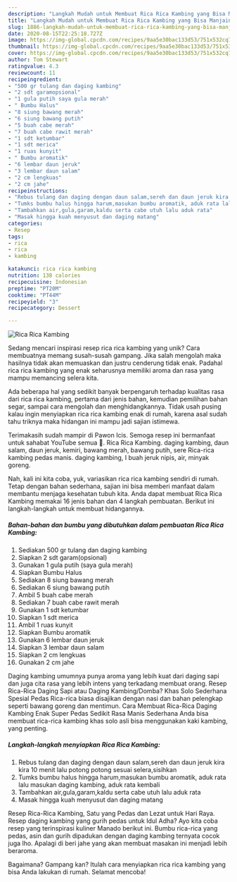```yaml
---
description: "Langkah Mudah untuk Membuat Rica Rica Kambing yang Bisa Manjain Lidah"
title: "Langkah Mudah untuk Membuat Rica Rica Kambing yang Bisa Manjain Lidah"
slug: 1886-langkah-mudah-untuk-membuat-rica-rica-kambing-yang-bisa-manjain-lidah
date: 2020-08-15T22:25:18.727Z
image: https://img-global.cpcdn.com/recipes/9aa5e30bac133d53/751x532cq70/rica-rica-kambing-foto-resep-utama.jpg
thumbnail: https://img-global.cpcdn.com/recipes/9aa5e30bac133d53/751x532cq70/rica-rica-kambing-foto-resep-utama.jpg
cover: https://img-global.cpcdn.com/recipes/9aa5e30bac133d53/751x532cq70/rica-rica-kambing-foto-resep-utama.jpg
author: Tom Stewart
ratingvalue: 4.3
reviewcount: 11
recipeingredient:
- "500 gr tulang dan daging kambing"
- "2 sdt garamopsional"
- "1 gula putih saya gula merah"
- " Bumbu Halus"
- "8 siung bawang merah"
- "6 siung bawang putih"
- "5 buah cabe merah"
- "7 buah cabe rawit merah"
- "1 sdt ketumbar"
- "1 sdt merica"
- "1 ruas kunyit"
- " Bumbu aromatik"
- "6 lembar daun jeruk"
- "3 lembar daun salam"
- "2 cm lengkuas"
- "2 cm jahe"
recipeinstructions:
- "Rebus tulang dan daging dengan daun salam,sereh dan daun jeruk kira kira 10 menit lalu potong potong sesuai selera,sisihkan"
- "Tumks bumbu halus hingga harum,masukan bumbu aromatik, aduk rata lalu masukan daging kambing, aduk rata kembali"
- "Tambahkan air,gula,garam,kaldu serta cabe utuh lalu aduk rata"
- "Masak hingga kuah menyusut dan daging matang"
categories:
- Resep
tags:
- rica
- rica
- kambing

katakunci: rica rica kambing 
nutrition: 138 calories
recipecuisine: Indonesian
preptime: "PT20M"
cooktime: "PT44M"
recipeyield: "3"
recipecategory: Dessert

---
```



![Rica Rica Kambing](https://img-global.cpcdn.com/recipes/9aa5e30bac133d53/751x532cq70/rica-rica-kambing-foto-resep-utama.jpg)

Sedang mencari inspirasi resep rica rica kambing yang unik? Cara membuatnya memang susah-susah gampang. Jika salah mengolah maka hasilnya tidak akan memuaskan dan justru cenderung tidak enak. Padahal rica rica kambing yang enak seharusnya memiliki aroma dan rasa yang mampu memancing selera kita.

Ada beberapa hal yang sedikit banyak berpengaruh terhadap kualitas rasa dari rica rica kambing, pertama dari jenis bahan, kemudian pemilihan bahan segar, sampai cara mengolah dan menghidangkannya. Tidak usah pusing kalau ingin menyiapkan rica rica kambing enak di rumah, karena asal sudah tahu triknya maka hidangan ini mampu jadi sajian istimewa.

Terimakasih sudah mampir di Pawon Icis. Semoga resep ini bermanfaat untuk sahabat YouTube semua 🙏. Rica Rica Kambing. daging kambing, daun salam, daun jeruk, kemiri, bawang merah, bawang putih, sere Rica-rica kambing pedas manis. daging kambing, I buah jeruk nipis, air, minyak goreng.


Nah, kali ini kita coba, yuk, variasikan rica rica kambing sendiri di rumah. Tetap dengan bahan sederhana, sajian ini bisa memberi manfaat dalam membantu menjaga kesehatan tubuh kita. Anda dapat membuat Rica Rica Kambing memakai 16 jenis bahan dan 4 langkah pembuatan. Berikut ini langkah-langkah untuk membuat hidangannya.

<!--inarticleads1-->

##### Bahan-bahan dan bumbu yang dibutuhkan dalam pembuatan Rica Rica Kambing:

1. Sediakan 500 gr tulang dan daging kambing
1. Siapkan 2 sdt garam(opsional)
1. Gunakan 1 gula putih (saya gula merah)
1. Siapkan  Bumbu Halus
1. Sediakan 8 siung bawang merah
1. Sediakan 6 siung bawang putih
1. Ambil 5 buah cabe merah
1. Sediakan 7 buah cabe rawit merah
1. Gunakan 1 sdt ketumbar
1. Siapkan 1 sdt merica
1. Ambil 1 ruas kunyit
1. Siapkan  Bumbu aromatik
1. Gunakan 6 lembar daun jeruk
1. Siapkan 3 lembar daun salam
1. Siapkan 2 cm lengkuas
1. Gunakan 2 cm jahe


Daging kambing umumnya punya aroma yang lebih kuat dari daging sapi dan juga cita rasa yang lebih intens yang terkadang membuat orang. Resep Rica-Rica Daging Sapi atau Daging Kambing/Domba? Khas Solo Sederhana Spesial Pedas Rica-rica biasa disajikan dengan nasi dan bahan pelengkap seperti bawang goreng dan mentimun. Cara Membuat Rica-Rica Daging Kambing Enak Super Pedas Sedikit Rasa Manis Sederhana Anda bisa membuat rica-rica kambing khas solo asli bisa menggunakan kaki kambing, yang penting. 

<!--inarticleads2-->

##### Langkah-langkah menyiapkan Rica Rica Kambing:

1. Rebus tulang dan daging dengan daun salam,sereh dan daun jeruk kira kira 10 menit lalu potong potong sesuai selera,sisihkan
1. Tumks bumbu halus hingga harum,masukan bumbu aromatik, aduk rata lalu masukan daging kambing, aduk rata kembali
1. Tambahkan air,gula,garam,kaldu serta cabe utuh lalu aduk rata
1. Masak hingga kuah menyusut dan daging matang


Resep Rica-Rica Kambing, Satu yang Pedas dan Lezat untuk Hari Raya. Resep daging kambing yang gurih pedas untuk Idul Adha? Ayo kita coba resep yang terinspirasi kuliner Manado berikut ini. Bumbu rica-rica yang pedas, asin dan gurih dipadukan dengan daging kambing ternyata cocok juga lho. Apalagi di beri jahe yang akan membuat masakan ini menjadi lebih beraroma. 

Bagaimana? Gampang kan? Itulah cara menyiapkan rica rica kambing yang bisa Anda lakukan di rumah. Selamat mencoba!
